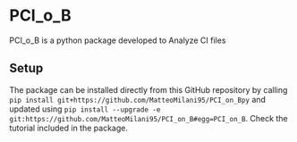 # PCI_o_B
 PCI_o_B is a python package developed to Analyze CI files
 

## Setup
 The package can be installed directly from this GitHub repository by calling ```pip install git+https://github.com/MatteoMilani95/PCI_on_Bpy``` and updated using ```pip install --upgrade -e git:https://github.com/MatteoMilani95/PCI_on_B#egg=PCI_on_B```.
 Check the tutorial included in the package.
